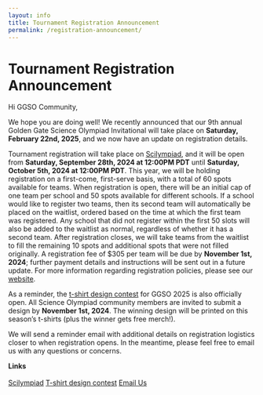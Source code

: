 ```yaml
---
layout: info
title: Tournament Registration Announcement
permalink: /registration-announcement/
---
```


# Tournament Registration Announcement

Hi GGSO Community,

We hope you are doing well! We recently announced that our 9th annual Golden Gate Science Olympiad Invitational will take place on <b>Saturday, February 22nd, 2025</b>, and we now have an update on registration details.

Tournament registration will take place on <a target="_blank" href="https://scilympiad.com/golden-gate">Scilympiad</a>, and it will be open from <b>Saturday, September 28th, 2024 at 12:00PM PDT</b> until <b>Saturday, October 5th, 2024 at 12:00PM PDT</b>. This year, we will be holding registration on a first-come, first-serve basis, with a total of 60 spots available for teams. When registration is open, there will be an initial cap of one team per school and 50 spots available for different schools. If a school would like to register two teams, then its second team will automatically be placed on the waitlist, ordered based on the time at which the first team was registered. Any school that did not register within the first 50 slots will also be added to the waitlist as normal, regardless of whether it has a second team. After registration closes, we will take teams from the waitlist to fill the remaining 10 spots and additional spots that were not filled originally. A registration fee of $305 per team will be due by <b>November 1st, 2024</b>; further payment details and instructions will be sent out in a future update. For more information regarding registration policies, please see our <a target="_blank" href="https://goldengateso.com/details/">website</a>.

As a reminder, the <a target="_blank" href="https://docs.google.com/forms/d/e/1FAIpQLSeFueIp8SwdBwxWy_5kEpb0RvPyDAwK7-90lm7aHwj3KdTSKA/viewform">t-shirt design contest</a> for GGSO 2025 is also officially open. All Science Olympiad community members are invited to submit a design by <b>November 1st, 2024</b>. The winning design will be printed on this season’s t-shirts (plus the winner gets free merch!).

We will send a reminder email with additional details on registration logistics closer to when registration opens. In the meantime, please feel free to email us with any questions or concerns.

**Links**  
<br/>
<a class="btn btn-md btn-mid" target="_blank" href="https://scilympiad.com/golden-gate">Scilympiad</a>
<a class="btn btn-md btn-mid" target="_blank" href="https://forms.gle/G2bV96h3vA8YKu6r7">T-shirt design contest</a>
<a class="btn btn-md btn-mid" target="_blank" href="mailto:goldengatescioly@gmail.com">Email Us</a>
